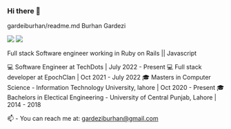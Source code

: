 ### Hi there 👋


gardeiburhan/readme.md
Burhan Gardezi

<img src="{https://img.shields.io/badge/-LeetCode-FFA116?style=for-the-badge&logo=LeetCode&logoColor=black}" />
<img src="{https://img.shields.io/badge/LinkedIn-0077B5?style=for-the-badge&logo=linkedin&logoColor=white}" />

Full stack Software engineer working in Ruby on Rails || Javascript

💻 Software Engineer at TechDots | July 2022 - Present
💻 Full stack developer at EpochClan | Oct 2021 - July 2022
🎓 Masters in Computer Science - Information Technology University, lahore | Oct 2020 - Present
🎓 Bachelors in Electical Engineering - University of Central Punjab, Lahore | 2014 - 2018

📫 - You can reach me at: gardeziburhan@gmail.com


